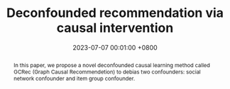 ---
title:          "Deconfounded recommendation via causal intervention"
date:           2023-07-07 00:01:00 +0800
selected:       false
pub:            "Neurocomputing"
pub_date:       "2023"
abstract: >-
  In this paper, we propose a novel deconfounded causal learning method called GCRec (Graph Causal Recommendetion) to debias two confounders: social network confounder and item group confounder.
cover:          /assets/images/covers/cover1.jpg
authors:
  - Dianer Yu
  - Qian Li
  - Xiangmeng Wang
  - Guandong Xu
links:
  Paper: https://www.sciencedirect.com/science/article/abs/pii/S0925231223001212
---